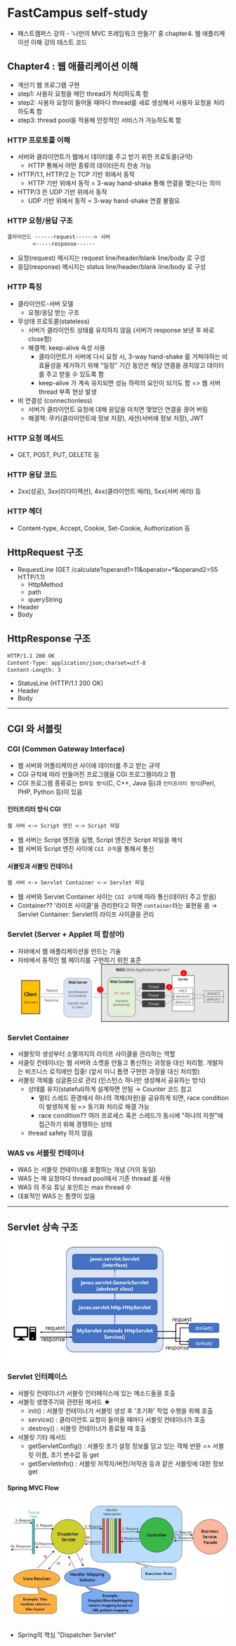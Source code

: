 # FastCampus self-study
- 패스트캠퍼스 강의 - '나만의 MVC 프레임워크 만들기' 중 chapter4. 웹 애플리케이션 이해 강의 테스트 코드

## Chapter4 : 웹 애플리케이션 이해
- 계산기 웹 프로그램 구현
- step1: 사용자 요청을 메인 thread가 처리하도록 함
- step2: 사용자 요청이 들어올 때마다 thread를 새로 생성해서 사용자 요청을 처리하도록 함
- step3: thread pool을 적용해 안정적인 서비스가 가능하도록 함

### HTTP 프로토콜 이해
- 서버와 클라이언트가 웹에서 데이터를 주고 받기 위한 프로토콜(규약)
    - HTTP 통해서 어떤 종류의 데이터든지 전송 가능
- HTTP/1.1, HTTP/2 는 TCP 기반 위에서 동작
    - HTTP 기반 위에서 동작 = 3-way hand-shake 통해 연결을 맺는다는 의미
- HTTP/3 은 UDP 기반 위에서 동작
    - UDP 기반 위에서 동작 = 3-way hand-shake 연결 불필요

### HTTP 요청/응답 구조
```
클라이언드 ------request------> 서버
        <-----response------
```
- 요청(request) 메시지는 request line/header/blank line/body 로 구성
- 응답(response) 메시지는 status line/header/blank line/body 로 구성

### HTTP 특징
- 클라이언트-서버 모델
    - 요쳥/응답 받는 구조
- 무상태 프로토콜(stateless)
    - 서버가 클라이언트 상태를 유지하지 않음 (서버가 response 보낸 후 바로 close함)
    - 해결책: keep-alive 속성 사용
        - 클라이언트가 서버에 다시 요청 시, 3-way hand-shake 를 거쳐야하는 비효율성을 제거하기 위해 "일정" 기간 동안은 해당 연결을 끊지않고 데이터를 주고 받을 수 있도록 함
        - keep-alive 가 계속 유지되면 성능 하락의 요인이 되기도 함 => 웹 서버 thread 부족 현상 발생
- 비 연결성 (connectionless)
    - 서버가 클라이언트 요청에 대해 응답을 마치면 맺었던 연결을 끊어 버림
    - 해결책: 쿠키(클라이언트에 정보 저장), 세션(서버에 정보 저장), JWT

### HTTP 요청 메서드
- GET, POST, PUT, DELETE 등

### HTTP 응답 코드
- 2xx(성공), 3xx(리다이렉션), 4xx(클라이언트 에러), 5xx(서버 에러) 등

### HTTP 헤더
- Content-type, Accept, Cookie, Set-Cookie, Authorization 등

## HttpRequest 구조
- RequestLine (GET /calculate?operand1=11&operator=*&operand2=55 HTTP/1.1)
  - HttpMethod
  - path
  - queryString
- Header
- Body

## HttpResponse 구조
``` sample
HTTP/1.1 200 OK
Content-Type: application/json;charset=utf-8
Content-Length: 3
```
- StatusLine (HTTP/1.1 200 OK)
- Header
- Body

<hr>

## CGI 와 서블릿
### CGI (Common Gateway Interface)
- 웹 서버와 어플리케이션 사이에 데이터를 주고 받는 규약
- CGI 규칙에 따라 만들어진 프로그램을 CGI 프로그램이라고 함
- CGI 프로그램 종류로는 ``컴파일 방식``(C, C++, Java 등)과 ``인터프리터 방식``(Perl, PHP, Python 등)이 있음

#### 인터프리터 방식 CGI
```
웹 서버 <-> Script 엔진 <-> Script 파일
```
- 웹 서버는 Script 엔진을 실행, Script 엔진은 Script 파일을 해석
- 웹 서버와 Script 엔진 사이에 ``CGI 규칙``을 통해서 통신
#### 서블릿과 서블릿 컨테이너
```
웹 서버 <-> Servlet Container <-> Servlet 파일
```
- 웹 서버와 Servlet Container 사이는 ``CGI 규칙``에 따라 통신(데이터 주고 받음)
- Container?? '라이프 사이클'을 관리한다고 하면 ``container``라는 표현을 씀 → Servlet Container: Servlet의 라이프 사이클을 관리

### Servlet (Server + Applet 의 합성어)
- 자바에서 웹 애플리케이션을 만드는 기술
- 자바에서 동적인 웹 페이지를 구현하기 위힌 표준
![img.png](img.png)

### Servlet Container
- 서블릿의 생성부터 소멸까지의 라이프 사이클을 관리하는 역할
- 서클릿 컨테이너는 웹 서버와 소켓을 만들고 통신하는 과정을 대신 처리함. 개발자는 비즈니스 로직에만 집중! (앞서 미니 톰캣 구현한 과정을 대신 처리함)
- 서블릿 객체를 싱글톤으로 관리 (인스턴스 하나만 생성해서 공유하는 방식)
  - 상태를 유지(stateful)하게 설계하면 안됨 → Counter 코드 참고
    - 멀티 스레드 환경에서 하나의 객체(자원)을 공유하게 되면, race condition 이 발생하게 됨 => 동기화 처리로 해결 가능
    - race condition?? 여러 프로세스 혹은 스레드가 동시에 "하나의 자원"에 접근하기 위해 경쟁하는 상태
  - thread safety 하지 않음

### WAS vs 서블릿 컨테이너
- WAS 는 서블릿 컨테이너를 포함하는 개념 (거의 동일)
- WAS 는 매 요청마다 thread pool에서 기존 thread 를 사용
- WAS 의 주요 튜닝 포인트는 max thread 수
- 대표적인 WAS 는 톰캣이 있음

<hr>

## Servlet 상속 구조
![img_1.png](img_1.png)

### Servlet 인터페이스
- 서블릿 컨테이너가 서블릿 인터페이스에 있는 메소드들을 호출
- 서블릿 생명주기와 관련된 메서드 ★
  - init() : 서블릿 컨테이너가 서블릿 생성 후 '초기화' 작업 수행을 위해 호출
  - service() : 클라이언트 요청이 들어올 때마다 서블릿 컨테이너가 호출
  - destroy() : 서블릿 컨테이너가 종료될 때 호출
- 서블릿 기타 메서드
  - getServletConfig() : 서블릿 초기 설정 정보를 담고 있는 객체 반환 => 서블릿 이름, 초기 변수값 등 get
  - getServletInfo() : 서블릿 저작자/버전/저작권 등과 같은 서블릿에 대한 정보 get

#### Spring MVC Flow
![img_2.png](img_2.png)
- Spring의 핵심 "Dispatcher Servlet"

